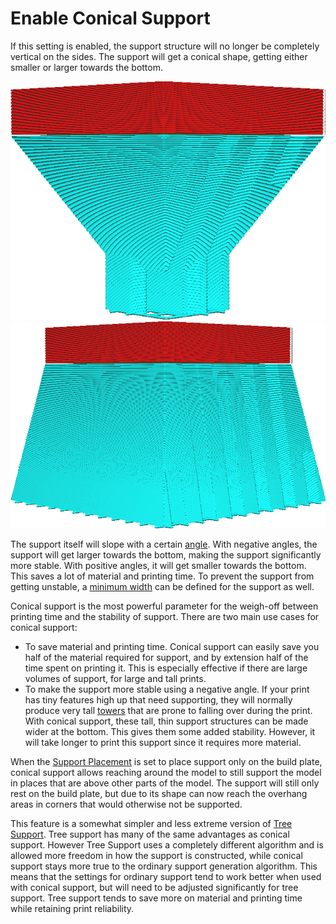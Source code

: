 Enable Conical Support
====
If this setting is enabled, the support structure will no longer be completely vertical on the sides. The support will get a conical shape, getting either smaller or larger towards the bottom.

<!--screenshot {
"image_path": "support_conical_enabled.png",
"models": [
    {
        "script": "wide_overhang.scad",
        "transformation": ["scale(0.5)"]
    }
],
"camera_position": [91, -95, 19],
"settings": {
    "support_enable": true,
    "support_conical_enabled": true,
    "support_conical_angle": 30
},
"colours": 64
}-->
<!--screenshot {
"image_path": "support_conical_angle_neg10.png",
"models": [
    {
        "script": "wide_overhang.scad",
        "transformation": ["scale(0.5)"]
    }
],
"camera_position": [91, -95, 19],
"settings": {
    "support_enable": true,
    "support_conical_enabled": true,
    "support_conical_angle": -10
},
"colours": 64
}-->
![The support gets smaller towards the bottom](images/support_conical_enabled.png)
![The support gets larger towards the bottom](images/support_conical_angle_neg10.png)

The support itself will slope with a certain [angle](support_conical_angle.md). With negative angles, the support will get larger towards the bottom, making the support significantly more stable. With positive angles, it will get smaller towards the bottom. This saves a lot of material and printing time. To prevent the support from getting unstable, a [minimum width](support_conical_min_width.md) can be defined for the support as well.

Conical support is the most powerful parameter for the weigh-off between printing time and the stability of support. There are two main use cases for conical support:
* To save material and printing time. Conical support can easily save you half of the material required for support, and by extension half of the time spent on printing it. This is especially effective if there are large volumes of support, for large and tall prints.
* To make the support more stable using a negative angle. If your print has tiny features high up that need supporting, they will normally produce very tall [towers](support_use_towers.md) that are prone to falling over during the print. With conical support, these tall, thin support structures can be made wider at the bottom. This gives them some added stability. However, it will take longer to print this support since it requires more material.

When the [Support Placement](support_type.md) is set to place support only on the build plate, conical support allows reaching around the model to still support the model in places that are above other parts of the model. The support will still only rest on the build plate, but due to its shape can now reach the overhang areas in corners that would otherwise not be supported.

This feature is a somewhat simpler and less extreme version of <!--if cura_version >= 4.7-->[Tree Support](support_structure.md)<!--endif--><!--if cura_version < 4.7:[Tree Support](support_tree_enable.md)-->. Tree support has many of the same advantages as conical support. However Tree Support uses a completely different algorithm and is allowed more freedom in how the support is constructed, while conical support stays more true to the ordinary support generation algorithm. This means that the settings for ordinary support tend to work better when used with conical support, but will need to be adjusted significantly for tree support. Tree support tends to save more on material and printing time while retaining print reliability.